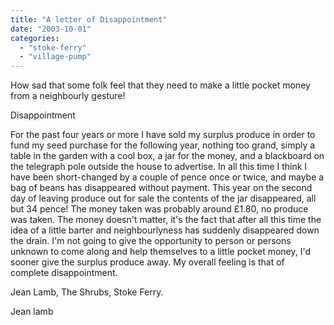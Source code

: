 ```yaml
---
title: "A letter of Disappointment"
date: "2003-10-01"
categories: 
  - "stoke-ferry"
  - "village-pump"
---
```


How sad that some folk feel that they need to make a little pocket money from a neighbourly gesture!

Disappointment

For the past four years or more I have sold my surplus produce in order to fund my seed purchase for the following year, nothing too grand, simply a table in the garden with a cool box, a jar for the money, and a blackboard on the telegraph pole outside the house to advertise. In all this time I think I have been short-changed by a couple of pence once or twice, and maybe a bag of beans has disappeared without payment. This year on the second day of leaving produce out for sale the contents of the jar disappeared, all but 34 pence! The money taken was probably around £1.80, no produce was taken. The money doesn't matter, it's the fact that after all this time the idea of a little barter and neighbourlyness has suddenly disappeared down the drain. I'm not going to give the opportunity to person or persons unknown to come along and help themselves to a little pocket money, I'd sooner give the surplus produce away. My overall feeling is that of complete disappointment.

Jean Lamb, The Shrubs, Stoke Ferry.

Jean lamb
